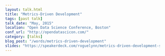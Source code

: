 ```yaml
---
layout: talk.html
title: "Metrics-Driven Development"
tags: [past talk]
talk_date: "May, 2015"
location: "Open Data Science Conference, Boston"
conf_url: "http://opendatascicon.com/"
category: [talks]
blog_post: "/words/metrics-driven-development"
slides: "https://speakerdeck.com/roguelynn/metrics-driven-development-see-the-forest-for-the-trees"
---
```

